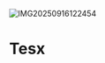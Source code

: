 ![IMG20250916122454](https://github.com/user-attachments/assets/0768dfdf-f618-4f43-9720-b1cbbc85f5e2)
# Tesx
